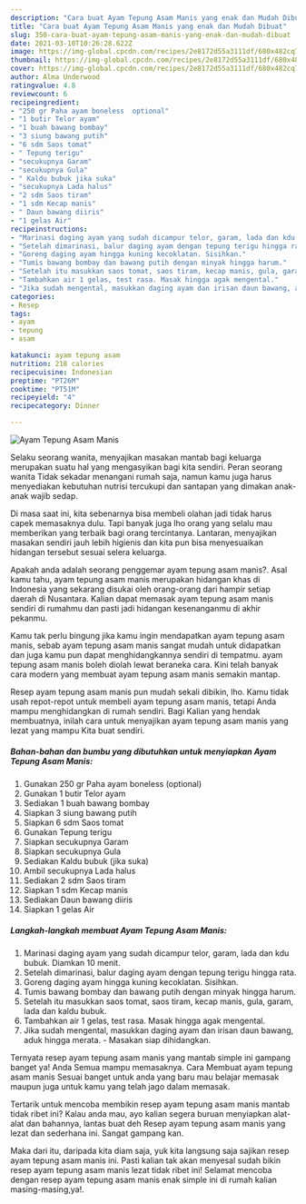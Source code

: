 ```yaml
---
description: "Cara buat Ayam Tepung Asam Manis yang enak dan Mudah Dibuat"
title: "Cara buat Ayam Tepung Asam Manis yang enak dan Mudah Dibuat"
slug: 350-cara-buat-ayam-tepung-asam-manis-yang-enak-dan-mudah-dibuat
date: 2021-03-10T10:26:28.622Z
image: https://img-global.cpcdn.com/recipes/2e8172d55a3111df/680x482cq70/ayam-tepung-asam-manis-foto-resep-utama.jpg
thumbnail: https://img-global.cpcdn.com/recipes/2e8172d55a3111df/680x482cq70/ayam-tepung-asam-manis-foto-resep-utama.jpg
cover: https://img-global.cpcdn.com/recipes/2e8172d55a3111df/680x482cq70/ayam-tepung-asam-manis-foto-resep-utama.jpg
author: Alma Underwood
ratingvalue: 4.8
reviewcount: 6
recipeingredient:
- "250 gr Paha ayam boneless  optional"
- "1 butir Telor ayam"
- "1 buah bawang bombay"
- "3 siung bawang putih"
- "6 sdm Saos tomat"
- " Tepung terigu"
- "secukupnya Garam"
- "secukupnya Gula"
- " Kaldu bubuk jika suka"
- "secukupnya Lada halus"
- "2 sdm Saos tiram"
- "1 sdm Kecap manis"
- " Daun bawang diiris"
- "1 gelas Air"
recipeinstructions:
- "Marinasi daging ayam yang sudah dicampur telor, garam, lada dan kdu bubuk. Diamkan 10 menit."
- "Setelah dimarinasi, balur daging ayam dengan tepung terigu hingga rata."
- "Goreng daging ayam hingga kuning kecoklatan. Sisihkan."
- "Tumis bawang bombay dan bawang putih dengan minyak hingga harum."
- "Setelah itu masukkan saos tomat, saos tiram, kecap manis, gula, garam, lada dan kaldu bubuk."
- "Tambahkan air 1 gelas, test rasa. Masak hingga agak mengental."
- "Jika sudah mengental, masukkan daging ayam dan irisan daun bawang, aduk hingga merata.  Masakan siap dihidangkan."
categories:
- Resep
tags:
- ayam
- tepung
- asam

katakunci: ayam tepung asam 
nutrition: 218 calories
recipecuisine: Indonesian
preptime: "PT26M"
cooktime: "PT51M"
recipeyield: "4"
recipecategory: Dinner

---
```



![Ayam Tepung Asam Manis](https://img-global.cpcdn.com/recipes/2e8172d55a3111df/680x482cq70/ayam-tepung-asam-manis-foto-resep-utama.jpg)

Selaku seorang wanita, menyajikan masakan mantab bagi keluarga merupakan suatu hal yang mengasyikan bagi kita sendiri. Peran seorang  wanita Tidak sekadar menangani rumah saja, namun kamu juga harus menyediakan kebutuhan nutrisi tercukupi dan santapan yang dimakan anak-anak wajib sedap.

Di masa  saat ini, kita sebenarnya bisa membeli olahan jadi tidak harus capek memasaknya dulu. Tapi banyak juga lho orang yang selalu mau memberikan yang terbaik bagi orang tercintanya. Lantaran, menyajikan masakan sendiri jauh lebih higienis dan kita pun bisa menyesuaikan hidangan tersebut sesuai selera keluarga. 



Apakah anda adalah seorang penggemar ayam tepung asam manis?. Asal kamu tahu, ayam tepung asam manis merupakan hidangan khas di Indonesia yang sekarang disukai oleh orang-orang dari hampir setiap daerah di Nusantara. Kalian dapat memasak ayam tepung asam manis sendiri di rumahmu dan pasti jadi hidangan kesenanganmu di akhir pekanmu.

Kamu tak perlu bingung jika kamu ingin mendapatkan ayam tepung asam manis, sebab ayam tepung asam manis sangat mudah untuk didapatkan dan juga kamu pun dapat menghidangkannya sendiri di tempatmu. ayam tepung asam manis boleh diolah lewat beraneka cara. Kini telah banyak cara modern yang membuat ayam tepung asam manis semakin mantap.

Resep ayam tepung asam manis pun mudah sekali dibikin, lho. Kamu tidak usah repot-repot untuk membeli ayam tepung asam manis, tetapi Anda mampu menghidangkan di rumah sendiri. Bagi Kalian yang hendak membuatnya, inilah cara untuk menyajikan ayam tepung asam manis yang lezat yang mampu Kita buat sendiri.

<!--inarticleads1-->

##### Bahan-bahan dan bumbu yang dibutuhkan untuk menyiapkan Ayam Tepung Asam Manis:

1. Gunakan 250 gr Paha ayam boneless  (optional)
1. Gunakan 1 butir Telor ayam
1. Sediakan 1 buah bawang bombay
1. Siapkan 3 siung bawang putih
1. Siapkan 6 sdm Saos tomat
1. Gunakan  Tepung terigu
1. Siapkan secukupnya Garam
1. Siapkan secukupnya Gula
1. Sediakan  Kaldu bubuk (jika suka)
1. Ambil secukupnya Lada halus
1. Sediakan 2 sdm Saos tiram
1. Siapkan 1 sdm Kecap manis
1. Sediakan  Daun bawang diiris
1. Siapkan 1 gelas Air




<!--inarticleads2-->

##### Langkah-langkah membuat Ayam Tepung Asam Manis:

1. Marinasi daging ayam yang sudah dicampur telor, garam, lada dan kdu bubuk. Diamkan 10 menit.
1. Setelah dimarinasi, balur daging ayam dengan tepung terigu hingga rata.
1. Goreng daging ayam hingga kuning kecoklatan. Sisihkan.
1. Tumis bawang bombay dan bawang putih dengan minyak hingga harum.
1. Setelah itu masukkan saos tomat, saos tiram, kecap manis, gula, garam, lada dan kaldu bubuk.
1. Tambahkan air 1 gelas, test rasa. Masak hingga agak mengental.
1. Jika sudah mengental, masukkan daging ayam dan irisan daun bawang, aduk hingga merata.  - Masakan siap dihidangkan.




Ternyata resep ayam tepung asam manis yang mantab simple ini gampang banget ya! Anda Semua mampu memasaknya. Cara Membuat ayam tepung asam manis Sesuai banget untuk anda yang baru mau belajar memasak maupun juga untuk kamu yang telah jago dalam memasak.

Tertarik untuk mencoba membikin resep ayam tepung asam manis mantab tidak ribet ini? Kalau anda mau, ayo kalian segera buruan menyiapkan alat-alat dan bahannya, lantas buat deh Resep ayam tepung asam manis yang lezat dan sederhana ini. Sangat gampang kan. 

Maka dari itu, daripada kita diam saja, yuk kita langsung saja sajikan resep ayam tepung asam manis ini. Pasti kalian tak akan menyesal sudah bikin resep ayam tepung asam manis lezat tidak ribet ini! Selamat mencoba dengan resep ayam tepung asam manis enak simple ini di rumah kalian masing-masing,ya!.

